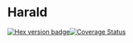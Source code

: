 # Harald

[![Hex version badge](https://img.shields.io/hexpm/v/harald.svg)](https://hex.pm/packages/harald)[![Coverage Status](https://coveralls.io/repos/github/verypossible/harald/badge.svg)](https://coveralls.io/github/verypossible/harald)

